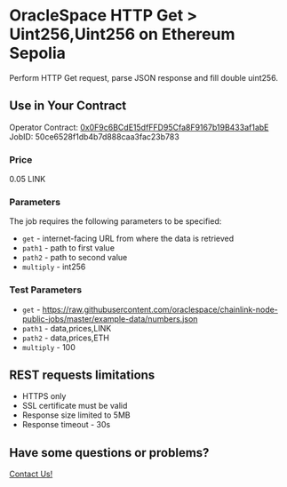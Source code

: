 # OracleSpace HTTP Get > Uint256,Uint256 on Ethereum Sepolia

Perform HTTP Get request, parse JSON response and fill double uint256.

## Use in Your Contract

Operator Contract: [0x0F9c6BCdE15dfFFD95Cfa8F9167b19B433af1abE](https://sepolia.etherscan.io/address/0x0F9c6BCdE15dfFFD95Cfa8F9167b19B433af1abE)  
JobID: 50ce6528f1db4b7d888caa3fac23b783

### Price

0.05 LINK

### Parameters

The job requires the following parameters to be specified:

- `get` - internet-facing URL from where the data is retrieved
- `path1` - path to first value
- `path2` - path to second value
- `multiply` - int256

### Test Parameters

- `get` - https://raw.githubusercontent.com/oraclespace/chainlink-node-public-jobs/master/example-data/numbers.json
- `path1` - data,prices,LINK
- `path2` - data,prices,ETH
- `multiply` - 100

## REST requests limitations

- HTTPS only
- SSL certificate must be valid
- Response size limited to 5MB
- Response timeout - 30s

## Have some questions or problems?

[Contact Us!](https://github.com/oraclespace/chainlink-node-public-jobs#contact-us)
